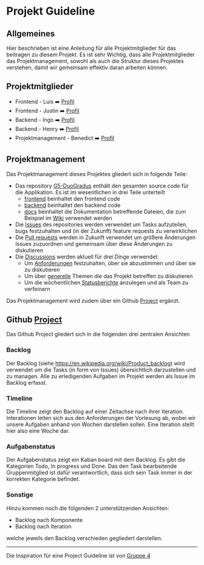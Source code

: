 # Projekt Guideline

## Allgemeines

Hier beschrieben ist eine Anleitung für alle Projektmitglieder für das beitragen zu diesem Projekt. Es ist sehr Wichtig, dass alle Projektmitglieder das Projektmanagement, sowohl als auch die Struktur dieses Projektes verstehen, damit wir gemeinsam effektiv daran arbeiten können.

## Projektmitglieder

- Frontend - Luis ➡️ [Profil](https://github.com/wwwLuis)
- Frontend - Justin ➡️ [Profil](https://github.com/Jstn2004)
- Backend - Ingo ➡️ [Profil](https://github.com/OG-NI)
- Backend - Henry ➡️ [Profil](https://github.com/henrybrink)
- Projektmanagement - Benedict ➡️ [Profil](https://github.com/benegamz)

## Projektmanagement

Das Projektmanagement dieses Projektes gliedert sich in folgende Teile:

- Das repository [G5-DuoGradus](https://github.com/SE-TINF22B2/G5-DuoGradus) enthält den gesamten source code für die Applikation. Es ist im wesentlichen in drei Teile unterteilt
  - [frontend](https://github.com/SE-TINF22B2/G5-DuoGradus/tree/main/frontend) beinhaltet den frontend code
  - [backend](https://github.com/SE-TINF22B2/G5-DuoGradus/tree/main/backend) beinhaltet den backend code
  - [docs](https://github.com/SE-TINF22B2/G5-DuoGradus/tree/main/docs) beinhaltet die Dokumentation betreffende Dateien, die zum Beispiel im [Wiki](https://github.com/SE-TINF22B2/G5-DuoGradus/wiki) verwendet werden
- Die [Issues](https://github.com/SE-TINF22B2/G5-DuoGradus/issues) des repositories werden verwendet um Tasks aufzuteilen, bugs festzuhalten und (in der Zukunft) feature requests zu verwirklichen
- Die [Pull requests](https://github.com/SE-TINF22B2/G5-DuoGradus/pulls) werden in Zukunft verwendet um größere Änderungen Issues zuzuordnen und gemeinsam über diese Änderungen zu diskutieren
- Die [Discussions](https://github.com/SE-TINF22B2/G5-DuoGradus/discussions) werden aktuell für drei Dinge verwendet:
  - Um [Anforderungen](https://github.com/SE-TINF22B2/G5-DuoGradus/discussions/categories/anforderungen) festzuhalten, über sie abzustimmen und über sie zu diskutieren
  - Um über [generelle](https://github.com/SE-TINF22B2/G5-DuoGradus/discussions/categories/general) Themen die das Projekt betreffen zu diskutieren
  - Um die wöchentlichen [Statusberichte](https://github.com/SE-TINF22B2/G5-DuoGradus/discussions/categories/statusberichte) anzulegen und als Team zu verfeinern

Das Projektmanagement wird zudem über ein Github [Project](https://github.com/orgs/SE-TINF22B2/projects/14) ergänzt.

## Github [Project](https://github.com/orgs/SE-TINF22B2/projects/14)

Das Github Project gliedert sich in die folgenden drei zentralen Ansichten

### Backlog

Der Backlog (siehe <https://en.wikipedia.org/wiki/Product_backlog>) wird verwendet um die Tasks (in form von Issues) übersichtlich darzustellen und zu managen. Alle zu erledigenden Aufgaben im Projekt werden als Issue im Backlog erfasst.

### Timeline

Die Timeline zeigt den Backlog auf einer Zeitachse nach ihrer Iteration. Interationen leiten sich aus den Anforderungen der Vorlesung ab, wobei wir unsere Aufgaben anhand von Wochen darstellen sollen. Eine Iteration stellt hier also eine Woche dar.

### Aufgabenstatus

Der Aufgabenstatus zeigt ein Kaban board mit dem Backlog. Es gibt die Kategorien Todo, In progress und Done. Das den Task bearbeitende Gruppenmitglied ist dafür verantwortlich, dass sich sein Task immer in der korrekten Kategorie befindet.

### Sonstige

Hinzu kommen noch die folgenden 2 unterstützenden Ansichten:

- Backlog nach Komponente
- Backlog nach Iteration

welche jeweils den Backlog verschieden gegliedert darstellen.

---

Die Inspiration für eine Project Guideline ist von [Gruppe 4](https://github.com/SE-TINF22B2/G4-Get2Gether/discussions/14)


